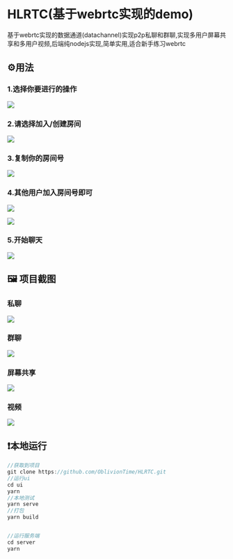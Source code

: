 # HLRTC(基于webrtc实现的demo)

基于webrtc实现的数据通道(datachannel)实现p2p私聊和群聊,实现多用户屏幕共享和多用户视频,后端纯nodejs实现,简单实用,适合新手练习webrtc



## ⚙️用法

### 1.选择你要进行的操作

![](https://files.catbox.moe/ukhy2v.png)

### 2.请选择加入/创建房间

![](https://files.catbox.moe/lk4p2j.png)

### 3.复制你的房间号

![](https://files.catbox.moe/6ftynl.png)

### 4.其他用户加入房间号即可

![](https://files.catbox.moe/knxmuv.png)

![](https://files.catbox.moe/siqb4t.png)

### 5.开始聊天

![](https://files.catbox.moe/k2a1bm.png)

## 🖼️ 项目截图

### 私聊

![](https://files.catbox.moe/k2a1bm.png)

### 群聊

![](https://files.catbox.moe/o2ajnh.png)

### 屏幕共享

![](https://files.catbox.moe/4v7xhc.png)

### 视频

![](https://files.catbox.moe/bj9khf.png)

## ❗本地运行

```js
//获取到项目
git clone https://github.com/OblivionTime/HLRTC.git
//运行ui
cd ui
yarn
//本地测试
yarn serve
//打包
yarn build


//运行服务端
cd server
yarn


```

